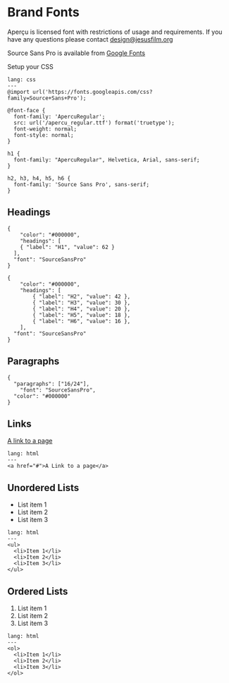 # Brand Fonts

Aperçu is licensed font with restrictions of usage and requirements. If you have any questions please contact [design@jesusfilm.org](mailto:design@jesusfilm.org)

Source Sans Pro is available from [Google Fonts](https://fonts.google.com/specimen/Source+Sans+Pro?selection.family=Source+Sans+Pro)

Setup your CSS

```code
lang: css
---
@import url('https://fonts.googleapis.com/css?family=Source+Sans+Pro');

@font-face {
  font-family: 'ApercuRegular';
  src: url('/apercu_regular.ttf') format('truetype');
  font-weight: normal;
  font-style: normal;
}

h1 {
  font-family: "ApercuRegular", Helvetica, Arial, sans-serif;
}

h2, h3, h4, h5, h6 {
  font-family: 'Source Sans Pro', sans-serif;
}
```

## Headings

```type
{
	"color": "#000000",
	"headings": [
    { "label": "H1", "value": 62 }
  ],
  "font": "SourceSansPro"
}
```

```type
{
	"color": "#000000",
	"headings": [
		{ "label": "H2", "value": 42 },
		{ "label": "H3", "value": 30 },
		{ "label": "H4", "value": 20 },
		{ "label": "H5", "value": 18 },
		{ "label": "H6", "value": 16 },
	],
  "font": "SourceSansPro"
}
```

## Paragraphs
```type
{
  "paragraphs": ["16/24"],
	"font": "SourceSansPro",
  "color": "#000000"
}
```

## Links
[A link to a page](#)
```code
lang: html
---
<a href="#">A Link to a page</a>
```

## Unordered Lists
- List item 1
- List item 2
- List item 3

```code
lang: html
---
<ul>
  <li>Item 1</li>
  <li>Item 2</li>
  <li>Item 3</li>
</ul>
```

## Ordered Lists
1. List item 1
2. List item 2
3. List item 3

```code
lang: html
---
<ol>
  <li>Item 1</li>
  <li>Item 2</li>
  <li>Item 3</li>
</ol>
```
